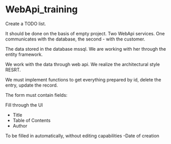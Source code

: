 # WebApi_training

Create a TODO list.

It should be done on the basis of empty project. Two WebApi services. One communicates with the database, the second - with the customer.

The data stored in the database mssql.
We are working with her through the entity framework.

We work with the data through web api. We realize the architectural style RESRT.

We must implement functions to get everything prepared by id, delete the entry, update the record.

The form must contain fields:

Fill through the UI
- Title
- Table of Contents
- Author

To be filled in automatically, without editing capabilities
-Date of creation

